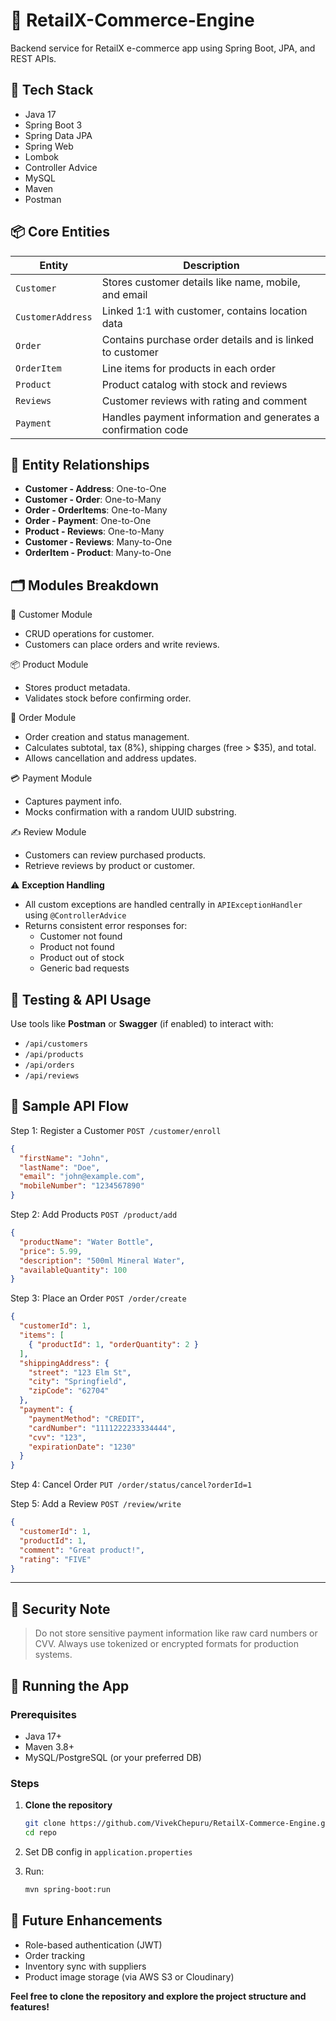 # 🛒 RetailX-Commerce-Engine
Backend service for RetailX e-commerce app using Spring Boot, JPA, and REST APIs.

## 📌 Tech Stack

- Java 17
- Spring Boot 3
- Spring Data JPA
- Spring Web
- Lombok
- Controller Advice
- MySQL
- Maven
- Postman

## 📦 Core Entities

| Entity         | Description |
|----------------|-------------|
| `Customer`     | Stores customer details like name, mobile, and email |
| `CustomerAddress` | Linked 1:1 with customer, contains location data |
| `Order`        | Contains purchase order details and is linked to customer |
| `OrderItem`    | Line items for products in each order |
| `Product`      | Product catalog with stock and reviews |
| `Reviews`      | Customer reviews with rating and comment |
| `Payment`      | Handles payment information and generates a confirmation code |

## 🔄 Entity Relationships

- **Customer - Address**: One-to-One
- **Customer - Order**: One-to-Many
- **Order - OrderItems**: One-to-Many
- **Order - Payment**: One-to-One
- **Product - Reviews**: One-to-Many
- **Customer - Reviews**: Many-to-One
- **OrderItem - Product**: Many-to-One

## 🗂️ Modules Breakdown

👤 Customer Module
- CRUD operations for customer.
- Customers can place orders and write reviews.

📦 Product Module
- Stores product metadata.
- Validates stock before confirming order.

🛒 Order Module
- Order creation and status management.
- Calculates subtotal, tax (8%), shipping charges (free > $35), and total.
- Allows cancellation and address updates.

💳 Payment Module
- Captures payment info.
- Mocks confirmation with a random UUID substring.

✍️ Review Module
- Customers can review purchased products.
- Retrieve reviews by product or customer.

⚠️ **Exception Handling**  
- All custom exceptions are handled centrally in `APIExceptionHandler` using `@ControllerAdvice`
- Returns consistent error responses for:
  - Customer not found
  - Product not found
  - Product out of stock
  - Generic bad requests

## 🧪 Testing & API Usage
Use tools like **Postman** or **Swagger** (if enabled) to interact with:

- `/api/customers`
- `/api/products`
- `/api/orders`
- `/api/reviews`

## 🔄 Sample API Flow

Step 1: Register a Customer
`POST /customer/enroll`
```JSON
{
  "firstName": "John",
  "lastName": "Doe",
  "email": "john@example.com",
  "mobileNumber": "1234567890"
}
```
Step 2: Add Products
`POST /product/add`
```JSON
{
  "productName": "Water Bottle",
  "price": 5.99,
  "description": "500ml Mineral Water",
  "availableQuantity": 100
}
```
Step 3: Place an Order
`POST /order/create`
```JSON
{
  "customerId": 1,
  "items": [
    { "productId": 1, "orderQuantity": 2 }
  ],
  "shippingAddress": {
    "street": "123 Elm St",
    "city": "Springfield",
    "zipCode": "62704"
  },
  "payment": {
    "paymentMethod": "CREDIT",
    "cardNumber": "1111222233334444",
    "cvv": "123",
    "expirationDate": "1230"
  }
}
```
Step 4: Cancel Order
`PUT /order/status/cancel?orderId=1`

Step 5: Add a Review
`POST /review/write`
```JSON
{
  "customerId": 1,
  "productId": 1,
  "comment": "Great product!",
  "rating": "FIVE"
}
```
---

## 🔐 Security Note

> Do not store sensitive payment information like raw card numbers or CVV. Always use tokenized or encrypted formats for production systems.

## 🚀 Running the App

### **Prerequisites**
- Java 17+
- Maven 3.8+
- MySQL/PostgreSQL (or your preferred DB)

### **Steps**
1. **Clone the repository**  
   ```bash
   git clone https://github.com/VivekChepuru/RetailX-Commerce-Engine.git
   cd repo

2. Set DB config in `application.properties`
   
3. Run:
   ```bash
   mvn spring-boot:run

## 🚧 Future Enhancements

- Role-based authentication (JWT)
- Order tracking
- Inventory sync with suppliers
- Product image storage (via AWS S3 or Cloudinary)

**Feel free to clone the repository and explore the project structure and features!**
